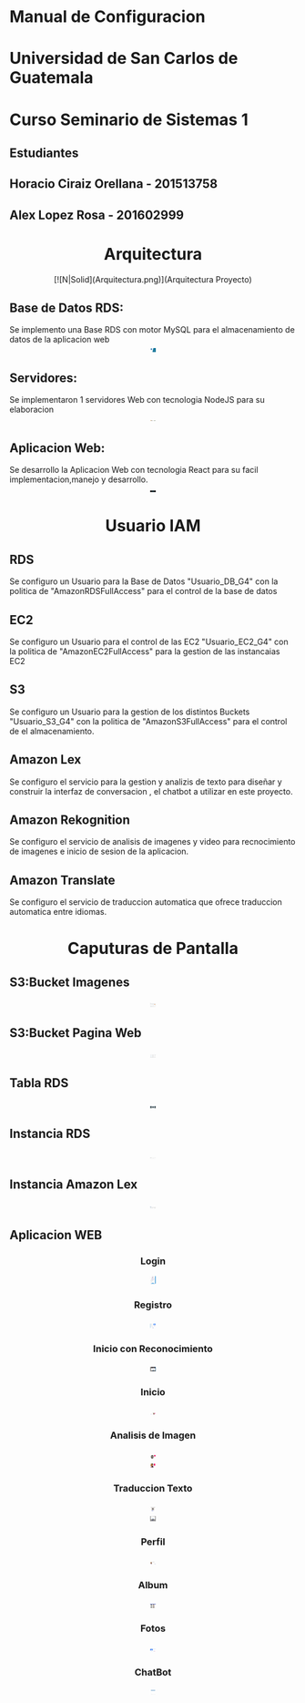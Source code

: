 # Manual de Configuracion
# Universidad de San Carlos de Guatemala
# Curso Seminario de Sistemas 1
## Estudiantes
## Horacio Ciraiz Orellana - 201513758
## Alex Lopez Rosa - 201602999

<center><h1>  Arquitectura </h1></center>
<center>
[![N|Solid](Arquitectura.png)](Arquitectura Proyecto)
</center>

<h2>Base de Datos RDS:</h2>
Se implemento una Base RDS con motor MySQL para el almacenamiento de datos de la aplicacion web

<center>
<img src="rds.png" alt="drawing" style="width:10px;"/>
</center>

<h2>Servidores:</h2>
Se implementaron 1 servidores Web con tecnologia NodeJS para su elaboracion 
<center>
<img src="balanceador.png" alt="drawing" style="width:10px;"/>
</center>

<h2>Aplicacion Web:</h2>
Se desarrollo la Aplicacion Web con tecnologia React para su facil implementacion,manejo y desarrollo.

<center>
<img src="react.png" alt="drawing" style="width:10px;"/>
</center>

<center><h1>  Usuario IAM </h1></center>
<h2>RDS </h2>
Se configuro un Usuario para la Base de Datos "Usuario_DB_G4" con la politica de "AmazonRDSFullAccess" para el control de la base de datos

<h2>EC2</h2>
Se configuro un Usuario para el control de las EC2 "Usuario_EC2_G4" con la politica de "AmazonEC2FullAccess" para la gestion de las instancaias EC2

<h2>S3 </h2>
Se configuro un Usuario para la gestion de los distintos Buckets "Usuario_S3_G4" con la politica de "AmazonS3FullAccess" para el control de el almacenamiento.

<h2>Amazon Lex </h2>
Se configuro el servicio para la gestion y analizis de texto para diseñar y construir la interfaz de conversacion ,  el chatbot a utilizar en este proyecto.

<h2>Amazon Rekognition </h2>
Se configuro el servicio de analisis de imagenes y video para recnocimiento de imagenes e inicio de sesion de la aplicacion.

<h2>Amazon Translate </h2>
Se configuro el servicio de traduccion automatica que ofrece traduccion automatica entre idiomas.




<center><h1>  Caputuras de Pantalla </h1></center>

<h2>S3:Bucket Imagenes </h2>

<center>
<img src="img1.png" alt="drawing" style="width:10px;"/>
</center>
 
<h2>S3:Bucket Pagina Web </h2>

<center>
<img src="img2.png" alt="drawing" style="width:10px;"/>
</center>


 
<h2>Tabla RDS </h2>

<center>
<img src="img6.png" alt="drawing" style="width:10px;"/>
</center>

<h2>Instancia RDS </h2>

<center>
<img src="img7.png" alt="drawing" style="width:10px;"/>
</center>

<h2>Instancia Amazon Lex </h2>

<center>
<img src="img8.png" alt="drawing" style="width:10px;"/>
</center>


<h2>Aplicacion WEB </h2>

<center><h3> Login </h3></center>
<center>
<img src="login.png" alt="drawing" style="width:10px;"/>
</center>

<center><h3> Registro </h3></center>
<center>
<img src="registro.png" alt="drawing" style="width:10px;"/>
</center>

<center><h3> Inicio con Reconocimiento </h3></center>
<center>
<img src="reconocimiento.png" alt="drawing" style="width:10px;"/>
</center>

<center><h3>Inicio </h3></center>
<center>
<img src="inicio.png" alt="drawing" style="width:10px;"/>
</center>

<center><h3>Analisis de Imagen </h3></center>
<center>
<img src="analisis2.jpeg" alt="drawing" style="width:10px;"/>
</center>

<center>
<img src="imagenanalisis.png" alt="drawing" style="width:10px;"/>
</center>

<center><h3>Traduccion Texto </h3></center>
<center>
<img src="traductor1.png" alt="drawing" style="width:10px;"/>
</center>
<center>
<img src="traductor2.png" alt="drawing" style="width:10px;"/>
</center>

<center><h3> Perfil </h3></center>
<center>
<img src="perfil.png" alt="drawing" style="width:10px;"/>
</center>
<center><h3>Album</h3></center>
<center>
<img src="album.png" alt="drawing" style="width:10px;"/>
</center>

<center><h3>Fotos</h3></center>
<center>
<img src="fotos.png" alt="drawing" style="width:10px;"/>
</center>

<center><h3>ChatBot</h3></center>
<center>
<img src="chatbot.png" alt="drawing" style="width:10px;"/>
</center>


